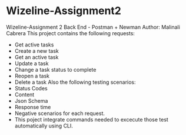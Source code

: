 # Wizeline-Assignment2
Wizeline-Assignment 2 Back End - Postman + Newman
Author: Malinali Cabrera 
This project contains the following requests:
- Get active tasks
- Create a new task
- Get an active task
- Update a task
- Change a task status to complete
- Reopen a task
- Delete a task
Also the following testing scenarios:
- Status Codes
- Content
- Json Schema
- Response time
- Negative scenarios for each request.
- This poject integrate commands needed to excecute those test automatically using CLI.
